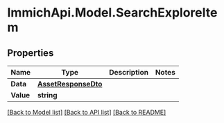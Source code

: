# ImmichApi.Model.SearchExploreItem

## Properties

Name | Type | Description | Notes
------------ | ------------- | ------------- | -------------
**Data** | [**AssetResponseDto**](AssetResponseDto.md) |  | 
**Value** | **string** |  | 

[[Back to Model list]](../README.md#documentation-for-models) [[Back to API list]](../README.md#documentation-for-api-endpoints) [[Back to README]](../README.md)

